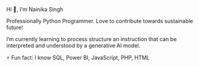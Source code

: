 Hi 👋, I'm Nainika Singh

Professionally Python Programmer. Love to contribute towards sustainable future!

I’m currently learning to process structure an instruction that can be interpreted and understood by a generative AI model.

⚡ Fun fact: I know SQL, Power BI, JavaScript, PHP, HTML 

<!---
nainikasingh/nainikasingh is a ✨ special ✨ repository because its `README.md` (this file) appears on your GitHub profile.
You can click the Preview link to take a look at your changes.
--->

